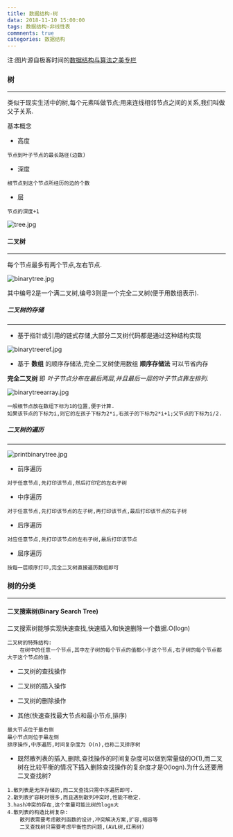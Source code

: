 ```yaml
---
title: 数据结构-树
data: 2018-11-10 15:00:00
tags: 数据结构-非线性表
commnents: true
categories: 数据结构
---
```

注:图片源自极客时间的[数据结构与算法之美专栏](https://time.geekbang.org/)
### 树
****
类似于现实生活中的树,每个元素叫做节点;用来连线相邻节点之间的关系,我们叫做父子关系.

基本概念
- 高度
```
节点到叶子节点的最长路径(边数)
```
- 深度
```
根节点到这个节点所经历的边的个数
```
- 层
```
节点的深度+1
```

![tree.jpg](https://static001.geekbang.org/resource/image/50/b4/50f89510ad1f7570791dd12f4e9adeb4.jpg)

#### 二叉树
****
每个节点最多有两个节点,左右节点.

![binarytree.jpg](https://static001.geekbang.org/resource/image/09/2b/09c2972d56eb0cf67e727deda0e9412b.jpg)

其中编号2是一个满二叉树,编号3则是一个完全二叉树(便于用数组表示).


##### 二叉树的存储
****
- 基于指针或引用的链式存储,大部分二叉树代码都是通过这种结构实现

![binarytreeref.jpg](https://static001.geekbang.org/resource/image/12/8e/12cd11b2432ed7c4dfc9a2053cb70b8e.jpg)


- 基于 __数组__ 的顺序存储法,完全二叉树使用数组 __顺序存储法__ 可以节省内存

__完全二叉树__ 即 _叶子节点分布在最后两层,并且最后一层的叶子节点靠左排列_.

![binarytreearray.jpg](https://static001.geekbang.org/resource/image/14/30/14eaa820cb89a17a7303e8847a412330.jpg)

```
一般根节点放在数组下标为1的位置,便于计算.
如果该节点的下标为i,则它的左孩子下标为2*i,右孩子的下标为2*i+1;父节点的下标为i/2.
```

##### 二叉树的遍历
****
![printbinarytree.jpg](https://static001.geekbang.org/resource/image/ab/16/ab103822e75b5b15c615b68560cb2416.jpg)

- 前序遍历
```
对于任意节点,先打印该节点,然后打印它的左右子树
```

- 中序遍历
```
对于任意节点,先打印该节点的左子树,再打印该节点,最后打印该节点的右子树
```

- 后序遍历
```
对应任意节点,先打印该节点的左右子树,最后打印该节点
```

- 层序遍历
```
按每一层顺序打印,完全二叉树直接遍历数组即可
```

### 树的分类
****
#### 二叉搜索树(Binary Search Tree)
二叉搜索树能够实现快速查找,快速插入和快速删除一个数据.O(logn)
```
二叉树的特殊结构:
    在树中的任意一个节点,其中左子树的每个节点的值都小于这个节点,右子树的每个节点都大于这个节点的值.
```
- 二叉树的查找操作

- 二叉树的插入操作

- 二叉树的删除操作

- 其他(快速查找最大节点和最小节点,排序)
```
最大节点位于最右侧
最小节点则位于最左侧
排序操作,中序遍历,时间复杂度为 O(n),也称二叉排序树
```

- 既然散列表的插入,删除,查找操作的时间复杂度可以做到常量级的O(1),而二叉树在比较平衡的情况下插入删除查找操作的复杂度才是O(logn).为什么还要用二叉查找树?
```
1.散列表是无序存储的,而二叉查找只需中序遍历即可.
2.散列表扩容耗时很多,而且遇到散列冲突时,性能不稳定.
3.hash冲突的存在,这个常量可能比树的logn大
4.散列表的构造比树复杂:
    散列表需要考虑散列函数的设计,冲突解决方案,扩容,缩容等
    二叉查找树只需要考虑平衡性的问题,(AVL树,红黑树)
```







